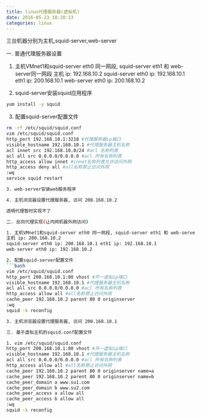 ```yaml
---
title: linux代理服务器(虚拟机)
date: 2016-05-23 10:20:13
categories: linux
---
```

三台机器分别为主机,squid-server,web-server

一. 普通代理服务器设置

1. 主机VMnet1和squid-server eth0 同一网段, squid-server eth1 和 web-server同一网段
主机 ip: 192.168.10.2
squid-server eth0 ip: 192.168.10.1 eth1 ip: 200.168.10.1
web-server eth0 ip: 200.168.10.2

2. squid-server安装squid应用程序
```bash
yum install -y squid
```

3. 配置squid-server配置文件
```bash
rm -rf /etc/squid/squid.conf
vim /etc/squid/squid.conf
http_port 192.168.10.1:3218 #代理服务器ip端口
visible_hostname 192.168.10.1 #代理服务器主机名称
acl innet src 192.168.10.0/24 #acl 名称列表
acl all src 0.0.0.0/0.0.0.0 #acl 所有名称列表
http_access allow innet #innet名称列表允许访问外网
http_access deny all #all名称禁止访问外网
:wq
service squid restart

3. web-server安装web服务程序

4. 主机浏览器设置代理服务器, 访问 200.168.10.2

透明代理暂时实现不了

二. 反向代理实现(让内网机器外网访问)

1. 主机VMnet1和squid-server eth0 同一网段, squid-server eth1 和 web-server同一网段
主机 ip: 200.168.10.2
squid-server eth0 ip: 200.168.10.1 eth1 ip: 192.168.10.1
web-server eth0 ip: 192.168.10.2

2. 配置squid-server配置文件
```bash
vim /etc/squid/squid.conf
http_port 200.168.10.1:80 vhost #开一虚拟ip端口
visible_hostname 192.168.10.1 #代理服务器主机名称
acl all src 0.0.0.0/0.0.0.0 #acl 所有名称列表
http_access allow all #all名称禁止访问外网
cache_peer 192.168.10.2 parent 80 0 originserver
:wq
squid -k reconfig

3. 主机浏览器设置代理服务器, 访问 200.168.10.1

三. 基于虚拟主机的squid.conf配置文件

1. vim /etc/squid/squid.conf
http_port 200.168.10.1:80 vhost #开一虚拟ip端口
visible_hostname 192.168.10.1 #代理服务器主机名称
acl all src 0.0.0.0/0.0.0.0 #acl 所有名称列表
http_access allow all #all名称禁止访问外网
cache_peer 192.168.10.2 parent 80 0 originserver name=a
cache_peer 192.168.10.2 parent 80 0 originserver name=b
cache_peer_domain a www.su1.com
cache_peer_domain b www.su2.com
cache_peer_access a allow all
cache_peer_access b allow all
:wq
squid -k reconfig



